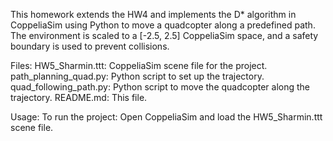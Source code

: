 This homework extends the HW4 and implements the D* algorithm in CoppeliaSim using Python to move a quadcopter along a predefined path. The environment is scaled to a [-2.5, 2.5] CoppeliaSim space, and a safety boundary is used to prevent collisions.

Files:
HW5_Sharmin.ttt: CoppeliaSim scene file for the project.
path_planning_quad.py: Python script to set up the trajectory.
quad_following_path.py: Python script to move the quadcopter along the trajectory.
README.md: This file.

Usage:
To run the project:
Open CoppeliaSim and load the HW5_Sharmin.ttt scene file.

